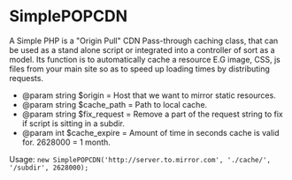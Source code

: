 SimplePOPCDN
============

A Simple PHP is a "Origin Pull" CDN Pass-through caching class, that can be used as a stand alone script or integrated into a controller of sort as a model. Its function is to automatically cache a resource E.G image, CSS, js files from your main site so as to speed up loading times by distributing requests.
* @param string $origin = Host that we want to mirror static resources.
* @param string $cache_path = Path to local cache.
* @param string $fix_request = Remove a part of the request string to fix if script is sitting in a subdir.
* @param int $cache_expire = Amount of time in seconds cache is valid for. 2628000 = 1 month.

Usage: `new SimplePOPCDN('http://server.to.mirror.com', './cache/', '/subdir', 2628000);`
